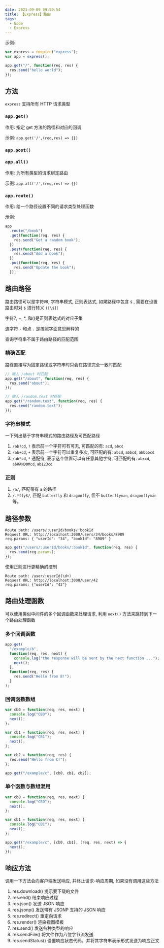 ```yaml
---
date: 2021-09-09 09:59:54
title: 【Express】路由
tags:
  - Node
  - Express
---
```


示例:

```js
var express = require("express");
var app = express();

app.get("/", function(req, res) {
  res.send("hello world");
});
```

## 方法

`express` 支持所有 HTTP 请求类型

### `app.get()`

作用: 指定 get 方法的路径和对应的回调

示例: `app.get('/',(req,res) => {})`

### `app.post()`

### `app.all()`

作用: 为所有类型的请求绑定路由

示例: `app.all('/',(req,res) => {})`

### `app.route()`

作用: 给一个路径设置不同的请求类型处理函数

示例:

```js
app
  .route("/book")
  .get(function(req, res) {
    res.send("Get a random book");
  })
  .post(function(req, res) {
    res.send("Add a book");
  })
  .put(function(req, res) {
    res.send("Update the book");
  });
```

## 路由路径

路由路径可以是字符串, 字符串模式, 正则表达式, 如果路径中包含 `$` , 需要在设置路由时对 `$` 进行转义 `([\$])`

字符?, +, \*, 和()是正则表达式的对应子集

连字符 `-` 和点 `.` 是按照字面意思解释的

查询字符串不属于路由路径的匹配范围

### 精确匹配

路径直接写为固定路径或字符串时只会在路径完全一致时匹配

```js
// 输入 /about 时匹配
app.get("/about", function(req, res) {
  res.send("about");
});

// 输入 /random.text 时匹配
app.get("/random.text", function(req, res) {
  res.send("random.text");
});
```

### 字符串模式

一下列出基于字符串模式的路由路径及可匹配路径

1. `/ab?cd`, `?` 表示前一个字符可有可无, 可匹配的有: `acd`, `abcd`
2. `/ab+cd`, `+` 表示前一个字符可以重复多次, 可匹配的有: `abcd`, `abbcd`, `abbbbcd`
3. `/ab*cd`, `*` 通配符, 表示这个位置可以有任意其他字符, 可匹配的有: `abxcd`, `abRANDOMcd`, `ab123cd`

### 正则

1. `/a/`, 匹配带有 `a` 的路径
2. `/.*fly$/`, 匹配 `butterfly` 和 `dragonfly`, 但不 `butterflyman`, `dragonflyman`等。

## 路径参数

    Route path: /users/:userId/books/:bookId
    Request URL: http://localhost:3000/users/34/books/8989
    req.params: { "userId": "34", "bookId": "8989" }

```js
app.get("/users/:userId/books/:bookId", function(req, res) {
  res.send(req.params);
});
```

使用正则进行更精确的控制

    Route path: /user/:userId(\d+)
    Request URL: http://localhost:3000/user/42
    req.params: {"userId": "42"}

## 路由处理函数

可以使用类似中间件的多个回调函数来处理请求, 利用 `next()` 方法来跳转到下一个路由处理函数

### 多个回调函数

```js
app.get(
  "/example/b",
  function(req, res, next) {
    console.log("the response will be sent by the next function ...");
    next();
  },
  function(req, res) {
    res.send("Hello from B!");
  }
);
```

### 回调函数数组

```js
var cb0 = function(req, res, next) {
  console.log("CB0");
  next();
};

var cb1 = function(req, res, next) {
  console.log("CB1");
  next();
};

var cb2 = function(req, res) {
  res.send("Hello from C!");
};

app.get("/example/c", [cb0, cb1, cb2]);
```

### 单个函数与数组混用

```js
var cb0 = function(req, res, next) {
  console.log("CB0");
  next();
};

var cb1 = function(req, res, next) {
  console.log("CB1");
  next();
};

app.get("/example/c", [cb0, cb1], (req, res, next) => {
  next();
});
```

## 响应方法

调用一下方法会向客户端发送响应, 并终止请求-响应周期, 如果没有调用这些方法

1. res.download() 提示要下载的文件
2. res.end() 结束响应过程
3. res.json() 发送 JSON 响应
4. res.jsonp() 发送带有 JSONP 支持的 JSON 响应
5. res.redirect() 重定向请求
6. res.render() 渲染视图模板
7. res.send() 发送各种类型的响应
8. res.sendFile() 将文件作为八位字节流发送
9. res.sendStatus() 设置响应状态代码，并将其字符串表示形式发送为响应正文
